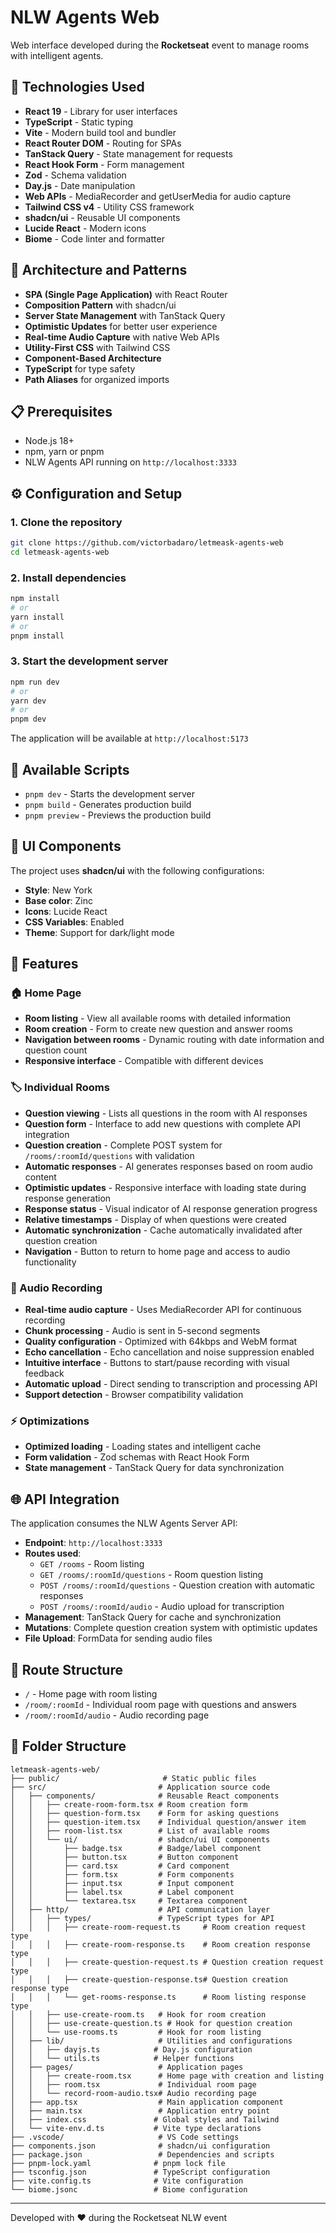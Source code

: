 # NLW Agents Web

Web interface developed during the **Rocketseat** event to manage rooms with intelligent agents.

## 🚀 Technologies Used

- **React 19** - Library for user interfaces
- **TypeScript** - Static typing
- **Vite** - Modern build tool and bundler
- **React Router DOM** - Routing for SPAs
- **TanStack Query** - State management for requests
- **React Hook Form** - Form management
- **Zod** - Schema validation
- **Day.js** - Date manipulation
- **Web APIs** - MediaRecorder and getUserMedia for audio capture
- **Tailwind CSS v4** - Utility CSS framework
- **shadcn/ui** - Reusable UI components
- **Lucide React** - Modern icons
- **Biome** - Code linter and formatter

## 🏢️ Architecture and Patterns

- **SPA (Single Page Application)** with React Router
- **Composition Pattern** with shadcn/ui
- **Server State Management** with TanStack Query
- **Optimistic Updates** for better user experience
- **Real-time Audio Capture** with native Web APIs
- **Utility-First CSS** with Tailwind CSS
- **Component-Based Architecture**
- **TypeScript** for type safety
- **Path Aliases** for organized imports

## 📋 Prerequisites

- Node.js 18+
- npm, yarn or pnpm
- NLW Agents API running on `http://localhost:3333`

## ⚙️ Configuration and Setup

### 1. Clone the repository
```bash
git clone https://github.com/victorbadaro/letmeask-agents-web
cd letmeask-agents-web
```

### 2. Install dependencies
```bash
npm install
# or
yarn install
# or
pnpm install
```

### 3. Start the development server
```bash
npm run dev
# or
yarn dev
# or
pnpm dev
```

The application will be available at `http://localhost:5173`

## 🔧 Available Scripts

- `pnpm dev` - Starts the development server
- `pnpm build` - Generates production build
- `pnpm preview` - Previews the production build

## 🎨 UI Components

The project uses **shadcn/ui** with the following configurations:
- **Style**: New York
- **Base color**: Zinc
- **Icons**: Lucide React
- **CSS Variables**: Enabled
- **Theme**: Support for dark/light mode

## 📱 Features

### 🏠 Home Page
- **Room listing** - View all available rooms with detailed information
- **Room creation** - Form to create new question and answer rooms
- **Navigation between rooms** - Dynamic routing with date information and question count
- **Responsive interface** - Compatible with different devices

### 🏷️ Individual Rooms
- **Question viewing** - Lists all questions in the room with AI responses
- **Question form** - Interface to add new questions with complete API integration
- **Question creation** - Complete POST system for `/rooms/:roomId/questions` with validation
- **Automatic responses** - AI generates responses based on room audio content
- **Optimistic updates** - Responsive interface with loading state during response generation
- **Response status** - Visual indicator of AI response generation progress
- **Relative timestamps** - Display of when questions were created
- **Automatic synchronization** - Cache automatically invalidated after question creation
- **Navigation** - Button to return to home page and access to audio functionality

### 🎤 Audio Recording
- **Real-time audio capture** - Uses MediaRecorder API for continuous recording
- **Chunk processing** - Audio is sent in 5-second segments
- **Quality configuration** - Optimized with 64kbps and WebM format
- **Echo cancellation** - Echo cancellation and noise suppression enabled
- **Intuitive interface** - Buttons to start/pause recording with visual feedback
- **Automatic upload** - Direct sending to transcription and processing API
- **Support detection** - Browser compatibility validation

### ⚡ Optimizations
- **Optimized loading** - Loading states and intelligent cache
- **Form validation** - Zod schemas with React Hook Form
- **State management** - TanStack Query for data synchronization

## 🌐 API Integration

The application consumes the NLW Agents Server API:
- **Endpoint**: `http://localhost:3333`
- **Routes used**: 
  - `GET /rooms` - Room listing
  - `GET /rooms/:roomId/questions` - Room question listing
  - `POST /rooms/:roomId/questions` - Question creation with automatic responses
  - `POST /rooms/:roomId/audio` - Audio upload for transcription
- **Management**: TanStack Query for cache and synchronization
- **Mutations**: Complete question creation system with optimistic updates
- **File Upload**: FormData for sending audio files

## 📝 Route Structure

- `/` - Home page with room listing
- `/room/:roomId` - Individual room page with questions and answers
- `/room/:roomId/audio` - Audio recording page

## 📁 Folder Structure

```
letmeask-agents-web/
├── public/                       # Static public files
├── src/                         # Application source code
│   ├── components/              # Reusable React components
│   │   ├── create-room-form.tsx # Room creation form
│   │   ├── question-form.tsx    # Form for asking questions
│   │   ├── question-item.tsx    # Individual question/answer item
│   │   ├── room-list.tsx        # List of available rooms
│   │   └── ui/                  # shadcn/ui UI components
│   │       ├── badge.tsx        # Badge/label component
│   │       ├── button.tsx       # Button component
│   │       ├── card.tsx         # Card component
│   │       ├── form.tsx         # Form components
│   │       ├── input.tsx        # Input component
│   │       ├── label.tsx        # Label component
│   │       └── textarea.tsx     # Textarea component
│   ├── http/                    # API communication layer
│   │   ├── types/               # TypeScript types for API
│   │   │   ├── create-room-request.ts     # Room creation request type
│   │   │   ├── create-room-response.ts    # Room creation response type
│   │   │   ├── create-question-request.ts # Question creation request type
│   │   │   ├── create-question-response.ts# Question creation response type
│   │   │   └── get-rooms-response.ts      # Room listing response type
│   │   ├── use-create-room.ts   # Hook for room creation
│   │   ├── use-create-question.ts # Hook for question creation
│   │   └── use-rooms.ts         # Hook for room listing
│   ├── lib/                     # Utilities and configurations
│   │   ├── dayjs.ts            # Day.js configuration
│   │   └── utils.ts            # Helper functions
│   ├── pages/                   # Application pages
│   │   ├── create-room.tsx      # Home page with creation and listing
│   │   ├── room.tsx             # Individual room page
│   │   └── record-room-audio.tsx# Audio recording page
│   ├── app.tsx                  # Main application component
│   ├── main.tsx                 # Application entry point
│   ├── index.css               # Global styles and Tailwind
│   └── vite-env.d.ts           # Vite type declarations
├── .vscode/                     # VS Code settings
├── components.json              # shadcn/ui configuration
├── package.json                 # Dependencies and scripts
├── pnpm-lock.yaml              # pnpm lock file
├── tsconfig.json               # TypeScript configuration
├── vite.config.ts              # Vite configuration
└── biome.jsonc                 # Biome configuration
```

---

Developed with ❤️ during the Rocketseat NLW event
